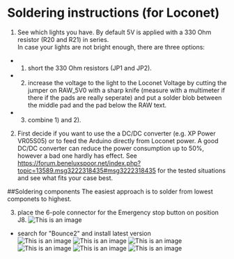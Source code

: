 # Soldering instructions (for Loconet)

1. See which lights you have. By default 5V is applied with a 330 Ohm resistor (R20 and R21) in series.  
In case your lights are not bright enough, there are three options:  
-  1) short the 330 Ohm resistors (JP1 and JP2). 
-  2) increase the voltage to the light to the Loconet Voltage by cutting the jumper on RAW_5V0 with a sharp knife (measure with a multimeter if there if the pads are really seperate) and put a solder blob between the middle pad and the pad below the RAW text. 
-  3) combine 1) and 2).

2. First decide if you want to use the a DC/DC converter (e.g. XP Power VR05S05) or to feed the Arduino directly from Loconet power. A good DC/DC converter can reduce the power consumption up to 50%, however a bad one hardly has effect. See https://forum.beneluxspoor.net/index.php?topic=13589.msg3222318435#msg3222318435 for the tested situations and see what fits your case best.

##Soldering components
The easiest approach is to solder from lowest componets to highest.

3. place the 6-pole connector for the Emergency stop button on position J8.
  ![This is an image](/images/instructions/step1a.jpeg)
  - search for "Bounce2" and install latest version  
  ![This is an image](/images/instructions/step1b.jpeg)
  ![This is an image](/images/instructions/step1b.jpeg)
  ![This is an image](/images/instructions/step2.jpeg)
  ![This is an image](/images/instructions/step3.jpeg)
  ![This is an image](/images/instructions/step4.jpeg)
  ![This is an image](/images/instructions/step5.jpeg)
  
